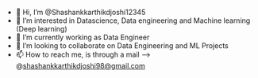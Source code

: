 - 👋 Hi, I’m @Shashankkarthikdjoshi12345
- 👀 I’m interested in Datascience, Data engineering and Machine learning (Deep learning)
- 🌱 I’m currently working as Data Engineer 
- 💞️ I’m looking to collaborate on Data Engineering and ML Projects
- 📫 How to reach me, is through a mail --> @shashankkarthikdjoshi98@gmail.com

<!---
Shashankkarthikdjoshi12345/Shashankkarthikdjoshi12345 is a ✨ special ✨ repository because its `README.md` (this file) appears on your GitHub profile.
You can click the Preview link to take a look at your changes.
--->

